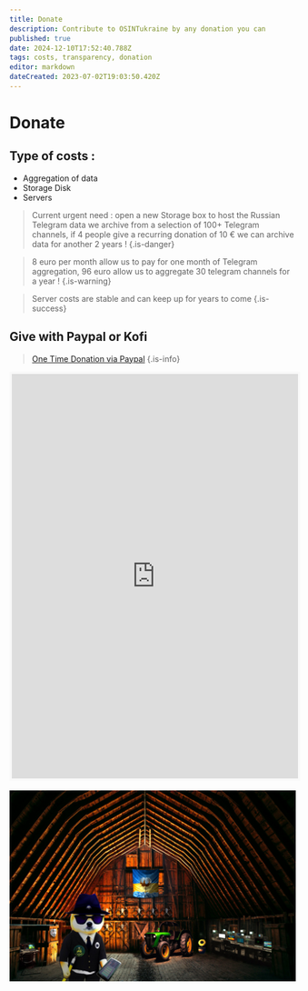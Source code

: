 ```yaml
---
title: Donate
description: Contribute to OSINTukraine by any donation you can
published: true
date: 2024-12-10T17:52:40.788Z
tags: costs, transparency, donation
editor: markdown
dateCreated: 2023-07-02T19:03:50.420Z
---
```


# Donate

## Type of costs : 

- Aggregation of data
- Storage Disk
- Servers 

> Current urgent need : open a new Storage box to host the Russian Telegram data we archive from a selection of 100+ Telegram channels, if 4 people give a recurring donation of 10 € we can archive data for another 2 years !
{.is-danger}


> 8 euro per month allow us to pay for one month of Telegram aggregation, 96 euro allow us to aggregate 30 telegram channels for a year !
{.is-warning}

> Server costs are stable and can keep up for years to come
{.is-success}

## Give with Paypal or Kofi

> [One Time Donation via Paypal](https://www.paypal.com/paypalme/osintukraine) 
{.is-info}


<iframe id='kofiframe' src='https://ko-fi.com/cyberbenb/?hidefeed=false&widget=true&embed=true&preview=true' style='border:none;width:100%;padding:4px;background:#f9f9f9;' height='712' title='cyberbenb'></iframe>

![f0bqgl7xwairnpf.jpeg](/f0bqgl7xwairnpf.jpeg)